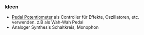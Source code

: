 ### Ideen
 - [Pedal Potentiometer](https://www.adafruit.com/product/3739) als Controller für Effekte, Oszillatoren, etc. verwenden. z.B als Wah-Wah Pedal
 - Analoger Synthesis Schaltkreis, Monophon
